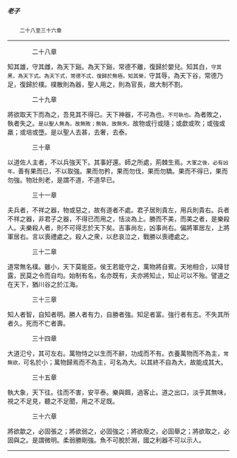 

##### 老子
　　`二十八至三十六章`

* * *

　　　　二十八章

知其雄，守其雌，為天下谿。為天下谿，常德不離，復歸於嬰兒。知其白，`守其黑，為天下式。為天下式，常德不忒，復歸於無極。知其榮，`守其辱，為天下谷，常德乃足，復歸於樸。樸散則為器，聖人用之，則為官長，故大制不割。

　　　　二十九章

將欲取天下而為之，吾見其不得已。天下神器，不可為也，`不可執也。`為者敗之，執者失之。`是以聖人無為，故無敗；無執，故無失。`故物或行或隨；或歔或吹；或強或羸；或培或墮。是以聖人去甚，去奢，去泰。

　　　　三十章

以道佐人主者，不以兵強天下。其事好還。師之所處，荊棘生焉。`大軍之後，必有凶年。`善有果而已，不以取強。果而勿矜，果而勿伐，果而勿驕。果而不得已，果而勿強。物壯則老，是謂不道，不道早已。

　　　　三十一章

夫兵者，不祥之器，物或惡之，故有道者不處。君子居則貴左，用兵則貴右。兵者不祥之器，非君子之器，不得已而用之，恬淡為上。勝而不美，而美之者，是樂殺人。夫樂殺人者，則不可得志於天下矣。吉事尚左，凶事尚右。偏將軍居左，上將軍居右。言以喪禮處之。殺人之衆，以悲哀泣之，戰勝以喪禮處之。

　　　　三十二章

道常無名樸。雖小，天下莫能臣。侯王若能守之，萬物將自賓。天地相合，以降甘露，民莫之令而自均。始制有名，名亦既有，夫亦將知止，知止可以不殆。譬道之在天下，猶川谷之於江海。

　　　　三十三章

知人者智，自知者明。勝人者有力，自勝者強。知足者富。強行者有志。不失其所者久。死而不亡者壽。

　　　　三十四章

大道氾兮，其可左右。萬物恃之以生而不辭，功成而不有。衣養萬物而不為主，`常無欲，`可名於小；萬物歸焉而不為主，可名為大。以其終不自為大，故能成其大。

　　　　三十五章

執大象，天下往。往而不害，安平泰。樂與餌，過客止。道之出口，淡乎其無味，視之不足見，聽之不足聞，用之不足既。

　　　　三十六章

將欲歙之，必固張之；將欲弱之，必固強之；將欲廢之，必固舉之；將欲取之，必固與之。是謂微明。柔弱勝剛強。魚不可脫於淵，國之利器不可以示人。

* * *


